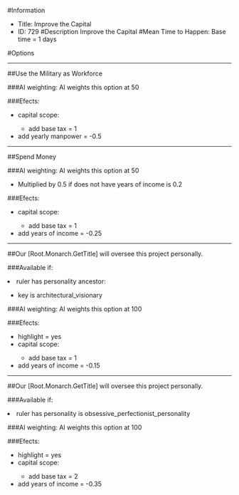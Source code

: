#Information
 - Title: Improve the Capital
 - ID: 729
#Description
Improve the Capital
#Mean Time to Happen:
Base time = 1 days

#Options

___
##Use the Military as Workforce

###AI weighting:
AI weights this option at 50


###Efects:<ul><li>capital scope:</li><ul><li>add base tax = 1</li></ul><li>add yearly manpower = -0.5</li></ul>

___
##Spend Money

###AI weighting:
AI weights this option at 50
 - Multiplied by 0.5 if does not have years of income is 0.2


###Efects:<ul><li>capital scope:</li><ul><li>add base tax = 1</li></ul><li>add years of income = -0.25</li></ul>

___
##Our [Root.Monarch.GetTitle] will oversee this project personally.

###Available if:
<li>ruler has personality ancestor:</li><ul><li>key is architectural_visionary</li></ul>

###AI weighting:
AI weights this option at 100


###Efects:<ul><li>highlight = yes</li><li>capital scope:</li><ul><li>add base tax = 1</li></ul><li>add years of income = -0.15</li></ul>

___
##Our [Root.Monarch.GetTitle] will oversee this project personally.

###Available if:
<li>ruler has personality is obsessive_perfectionist_personality</li>

###AI weighting:
AI weights this option at 100


###Efects:<ul><li>highlight = yes</li><li>capital scope:</li><ul><li>add base tax = 2</li></ul><li>add years of income = -0.35</li></ul>
